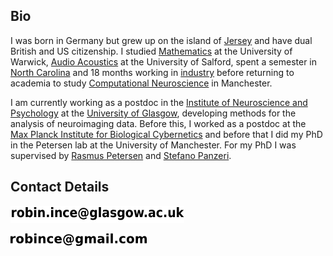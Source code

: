 ## Bio

I was born in Germany but grew up on the island of [Jersey](http://en.wikipedia.org/wiki/Jersey) and have dual British and US citizenship.
I studied [Mathematics](http://www2.warwick.ac.uk/study/undergraduate/courses/g103/) at the University of Warwick, [Audio Acoustics](http://www.acoustics.salford.ac.uk/courses/?content=msc_aa) at the University of Salford, spent a semester in [North Carolina](http://www.ncsu.edu/) and 18 months working in [industry](http://www.redprairie.com/) before returning to academia to study [Computational Neuroscience](http://en.wikipedia.org/wiki/Computational_neuroscience) in Manchester. 

I am currently working as a postdoc in the [Institute of Neuroscience and Psychology](http://www.gla.ac.uk/researchinstitutes/neurosciencepsychology/) at the [University of Glasgow](http://www.gla.ac.uk/), developing methods for the analysis of neuroimaging data.
Before this, I worked as a postdoc at the [Max Planck Institute for Biological Cybernetics](http://www.kyb.mpg.de/) and before that I did my PhD in the Petersen lab at the University of Manchester. For my PhD I was supervised by [Rasmus Petersen](http://www.manchester.ac.uk/research/r.petersen/) and [Stefano Panzeri](http://www.iit.it/en/people/stefano-panzeri.html).

## Contact Details

![r o b i n dot i n c e at g l a s g o w dot a c dot u k](img/glaemail.png)

![r o b i n c e at g m a i l dot c o m](img/email.png)
